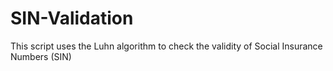 # SIN-Validation
This script uses the Luhn algorithm to check the validity of Social Insurance Numbers (SIN)
